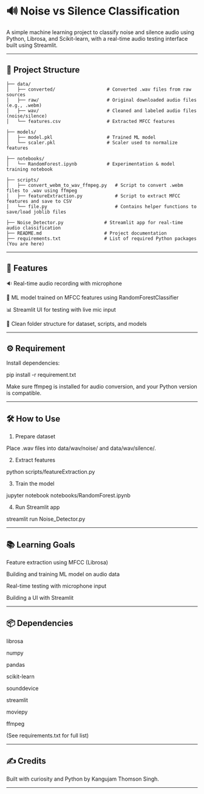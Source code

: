 # 🔊 Noise vs Silence Classification



A simple machine learning project to classify noise and silence audio using Python, Librosa, and Scikit-learn, with a real-time audio testing interface built using Streamlit.





---



## 📁 Project Structure


```
├── data/
│   ├── converted/                   # Converted .wav files from raw sources
│   ├── raw/                         # Original downloaded audio files (e.g., .webm)
│   ├── wav/                         # Cleaned and labeled audio files (noise/silence)
│   └── features.csv                 # Extracted MFCC features

├── models/
│   ├── model.pkl                    # Trained ML model
│   └── scaler.pkl                   # Scaler used to normalize features

├── notebooks/
│   └── RandomForest.ipynb           # Experimentation & model training notebook

├── scripts/
│   ├── convert_webm_to_wav_ffmpeg.py   # Script to convert .webm files to .wav using ffmpeg
│   ├── featureExtraction.py            # Script to extract MFCC features and save to CSV
│   └── file.py                         # Contains helper functions to save/load joblib files

├── Noise_Detector.py               # Streamlit app for real-time audio classification
├── README.md                       # Project documentation
├── requirements.txt                # List of required Python packages (You are here)

```



---



## 🚀 Features



🔉 Real-time audio recording with microphone



🧠 ML model trained on MFCC features using RandomForestClassifier



📊 Streamlit UI for testing with live mic input



📁 Clean folder structure for dataset, scripts, and models







---



## ⚙ Requirement



Install dependencies:



pip install -r requirement.txt



Make sure ffmpeg is installed for audio conversion, and your Python version is compatible.





---



## 🛠 How to Use



1. Prepare dataset

Place .wav files into data/wav/noise/ and data/wav/silence/.





2. Extract features



python scripts/featureExtraction.py





3. Train the model



jupyter notebook notebooks/RandomForest.ipynb





4. Run Streamlit app



streamlit run Noise_Detector.py









---



## 📚 Learning Goals



Feature extraction using MFCC (Librosa)



Building and training ML model on audio data



Real-time testing with microphone input



Building a UI with Streamlit







---



## 📦 Dependencies



librosa



numpy



pandas



scikit-learn



sounddevice



streamlit



moviepy



ffmpeg





(See requirements.txt for full list)





---



## ✍ Credits



Built with curiosity and Python by Kangujam Thomson Singh.





---

